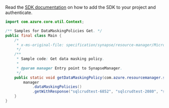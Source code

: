 Read the [SDK documentation](https://github.com/Azure/azure-sdk-for-java/blob/azure-resourcemanager-synapse_1.0.0-beta.2/sdk/synapse/azure-resourcemanager-synapse/README.md) on how to add the SDK to your project and authenticate.

```java
import com.azure.core.util.Context;

/** Samples for DataMaskingPolicies Get. */
public final class Main {
    /*
     * x-ms-original-file: specification/synapse/resource-manager/Microsoft.Synapse/stable/2021-06-01/examples/DataMaskingPolicyGet.json
     */
    /**
     * Sample code: Get data masking policy.
     *
     * @param manager Entry point to SynapseManager.
     */
    public static void getDataMaskingPolicy(com.azure.resourcemanager.synapse.SynapseManager manager) {
        manager
            .dataMaskingPolicies()
            .getWithResponse("sqlcrudtest-6852", "sqlcrudtest-2080", "sqlcrudtest-331", Context.NONE);
    }
}
```
